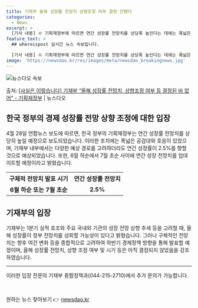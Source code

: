 ```yaml
---
title: 기재부 올해 성장률 전망치 상향조정 여부 결정 안됐다
categories:
  - News
excerpt: >
  [기사 내용] ㅇ 기획재정부에 따르면 연간 성장률 전망치를 상당폭 높인다는 데에는 폭넓은 공감대가 이뤄진 분…
feature_text: >
  ## whereispost 실시간 뉴스 속보입니다.

  [기사 내용] ㅇ 기획재정부에 따르면 연간 성장률 전망치를 상당폭 높인다는 데에는 폭넓은 공감대가 이뤄진 분…
image: 'https://newsdao.kr/res/images/meta/newsdao_breakingnews.jpg'
---
```


![뉴스다오 속보](https://newsdao.kr/res/images/meta/newsdao_breakingnews.jpg)

<p>출처: <a href="https://newsdao.kr/3696" rel="dofollow">[사실은 이렇습니다] 기재부 “올해 성장률 전망치, 상향조정 여부 등 결정된 바 없어” - 기획재정부</a> | 뉴스다오</p>

<h2 data-ke-size="size26">한국 정부의 경제 성장률 전망 상향 조정에 대한 입장</h2>
<p data-ke-size="size16">4월 28일 연합뉴스 보도에 따르면, 한국 정부의 기획재정부는 연간 성장률 전망치를 상당히 높일 예정으로 보도되었습니다. 이러한 조치에는 폭넓은 공감대와 호응이 있었으며, 기재부 내부에서는 다양한 예상 경로를 고려하더라도 연간 성장률이 2.5%를 향할 것으로 예상되었습니다. 또한, 6월 하순에서 7월 초순 사이에 연간 성장 전망치를 업데이트할 예정이라고 밝혔습니다.</p>
<table>
  <tr>
    <th>구체적 전망치 발표 시기</th>
    <th>연간 성장률 전망치</th> 
  </tr>
  <tr>
    <td style="text-align: center; height: 17px;"><b>6월 하순 또는 7월 초순</b></td>
    <td style="text-align: center; height: 17px;"><b>2.5%</b></td>
  </tr>
</table>

<h2 data-ke-size="size26">기재부의 입장</h2>
<p data-ke-size="size16">기재부는 1분기 실적 호조와 주요 국내외 기관의 성장 전망 상향 추세 등을 고려할 때, 올해 성장률이 정부 전망치를 상회할 가능성이 있다고 밝혔습니다. 그러나 구체적인 전망치는 향후 여건 변화 등을 종합적으로 고려하여 하반기 경제정책 방향을 통해 발표할 예정이며, 올해 성장률 전망치, 상향 조정 여부 및 시기 등은 아직 결정되지 않았음을 강조하였습니다.</p>
<hr>
<p data-ke-size="size16">이러한 입장 전문의 기재부 종합정책과(044-215-2710)에서 추가 문의가 가능합니다.</p>
<p data-ke-size="size16">&nbsp;</p> 

원하는 뉴스 찾아보기 👉 <a href="https://newsdao.kr" rel="dofollow">newsdao.kr</a>



